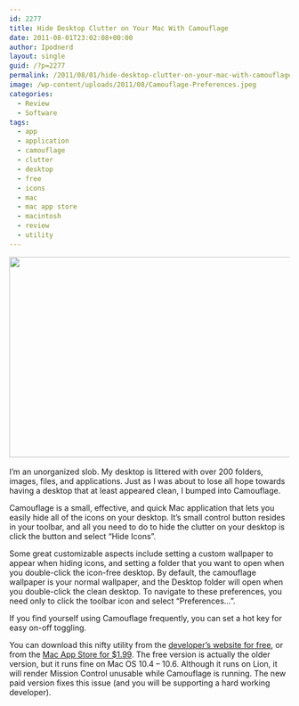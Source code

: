 ```yaml
---
id: 2277
title: Hide Desktop Clutter on Your Mac With Camouflage
date: 2011-08-01T23:02:08+00:00
author: Ipodnerd
layout: single
guid: /?p=2277
permalink: /2011/08/01/hide-desktop-clutter-on-your-mac-with-camouflage/
image: /wp-content/uploads/2011/08/Camouflage-Preferences.jpeg
categories:
  - Review
  - Software
tags:
  - app
  - application
  - camouflage
  - clutter
  - desktop
  - free
  - icons
  - mac
  - mac app store
  - macintosh
  - review
  - utility
---
```

<p style="text-align: center;">
  <a href="/wp-content/uploads/2011/08/Camouflage-Preferences.jpeg"><img class="aligncenter size-full wp-image-2278" title="Camouflage Preferences" src="/wp-content/uploads/2011/08/Camouflage-Preferences.jpeg" alt="" width="576" height="360" srcset="/wp-content/uploads/2011/08/Camouflage-Preferences.jpeg 800w, /wp-content/uploads/2011/08/Camouflage-Preferences-300x187.jpeg 300w, /wp-content/uploads/2011/08/Camouflage-Preferences-180x112.jpeg 180w, /wp-content/uploads/2011/08/Camouflage-Preferences-360x225.jpeg 360w, /wp-content/uploads/2011/08/Camouflage-Preferences-790x493.jpeg 790w" sizes="(max-width: 576px) 100vw, 576px" /></a>
</p>

I&#8217;m an unorganized slob. My desktop is littered with over 200 folders, images, files, and applications. Just as I was about to lose all hope towards having a desktop that at least appeared clean, I bumped into Camouflage.

Camouflage is a small, effective, and quick Mac application that lets you easily hide all of the icons on your desktop. It&#8217;s small control button resides in your toolbar, and all you need to do to hide the clutter on your desktop is click the button and select &#8220;Hide Icons&#8221;.

Some great customizable aspects include setting a custom wallpaper to appear when hiding icons, and setting a folder that you want to open when you double-click the icon-free desktop. By default, the camouflage wallpaper is your normal wallpaper, and the Desktop folder will open when you double-click the clean desktop. To navigate to these preferences, you need only to click the toolbar icon and select &#8220;Preferences&#8230;&#8221;.

If you find yourself using Camouflage frequently, you can set a hot key for easy on-off toggling.

You can download this nifty utility from the <a title="http://www.briksoftware.com/products/camouflage/index_camouflage1.php" href="http://www.briksoftware.com/products/camouflage/index_camouflage1.php" target="_blank">developer&#8217;s website for free</a>, or from the <a title="http://itunes.apple.com/app/id445264274" href="http://itunes.apple.com/app/id445264274" target="_blank">Mac App Store for $1.99</a>. The free version is actually the older version, but it runs fine on Mac OS 10.4 &#8211; 10.6. Although it runs on Lion, it will render Mission Control unusable while Camouflage is running. The new paid version fixes this issue (and you will be supporting a hard working developer).
